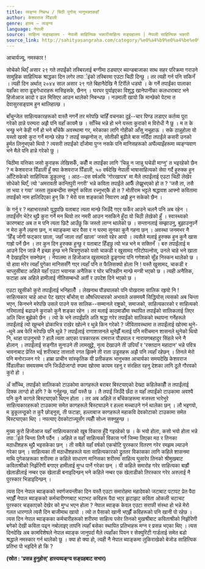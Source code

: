 ```yaml
---
title: व्यङ्ग्य निबन्ध / चिठी पुगोस् भानुभक्तकहाँ
author: केशवराज पिँडाली
genre: हास्य – व्यङ्ग्य
language: नेपाली
source: साहित्य सङ्ग्रहालय - नेपाली साहित्यिक भकारीसाहित्य सङ्ग्रहालय | नेपाली साहित्यिक भकारी
source_link: http://sahityasangraha.com/category/%e0%a4%b9%e0%a4%be%e0%a4%b8%e0%a5%8d%e0%a4%af-%e0%a4%b5%e0%a5%8d%e0%a4%af%e0%a4%99%e0%a5%8d%e0%a4%97%e0%a5%8d%e0%a4%af/
---
```


आचार्यज्यू, नमस्कार !

सोचेको थिएँ असार २९ गते तपाईंको तस्बिरलाई बग्गीमा ठड्याएर ब्यान्डबाजाका साथ सहर परिक्रमा गराउने सामूहिक साहित्यिक श्राद्धका दिन लगेर तपार्इंको तस्बिरमा एउटा चिठी दिन्छु । तर त्यही गर्न पनि सकिनँ । त्यही दिन अर्थात् २०४४ साल असार २९ गते बिहानैदेखि नै टिर्रीले धड्यो । के गर्ने तपाईंका पालाका यहाँका सारा ढुङ्गेधाराहरू मासिइसके, छैनन् । घरघर पुर्याइएका विशुद्ध खानेपानीका कलधाराबाट भने हिजोआज कादो र ढल मिसिएर आउन थालेको निबन्धछ । नउमाली खायो कि मान्छेको पेटमा त देवासुरसङ्ग्राम हुन थालिहाल्छ ।

बाँचुन्जेल साहित्यकारहरूको वास्तै नगर्ने तर मरेपछि चाहिँ वचनका दुई--चार पिण्ड लडाएर कर्तव्य पूरा गरेको ठान्ने परम्परा अझै पनि यहाँ कायमै छ । साँच्चि भन्ने हो भने यस्ता कुराको म विरोधी नै छु । म त के भन्छु भने केही गर्ने हो भने बाँचेकै अवस्थामा गर, मरेकाका लागि गोहीको आँसु नचुहाऊ । सके ठान्नुहोला यो यस्तो खस्रो कुरा गर्ने मान्छे रहेछ ? तपाईं सम्झनोस् त, सोतीकी बूढीले बास नदिँदा तपाईंले कसरी उनको हुर्मत लिनुभएको थियो ? त्यसरी तपाईंको दाँजोमा पुग्न नसके पनि मानिसहरूको अर्घेल्याइँहरूमा व्यङ्ग्यवाण भने मैले पनि हान्ने गरेको छु ।

चिठीमा यत्तिका जसो कुराहरू लेखिसकेँ, कहीँ म तपाईंका लागि 'चिन्नु न जान्नु घचेडी माग्नु' त भइरहेको छैन ? म केशवराज पिँडाली हुँ क्या केशवराज पिँडाली, ५० वर्षदेखि नेपाली भाषासाहित्यको सेवा गर्दै हुरुक्क हुन आँटिसकेको साहित्यिक डुकुलन्ठू । आठ--दस वर्षअघि 'गोरखापत्र' मा मैले तपाईंलाई एउटा चिठी लेखेर सोधेको थिएँ, त्यो 'अमरावती कान्तिपुरी नगरी' भन्ने कविता तपाईंले आफैँ लेख्नुभएको हो त ? 'जसै ता, तसै ता भया र गया' जस्ता तुकबन्दीमा सम्पूर्ण कविता रच्नुभएकै हो त ? मोतीराम भट्टले श्रद्धावश आफ्नो कवितामा तपाईंको नाम हालिदिएका हुन् कि ? मेरो यस शङ्काको निवारण अझै हुन सकेको छैन ।

के गर्नु र ? महाभारतको युद्धपछि यताबाट त्यता मान्छे जिउँदै गएर फर्केर आउने चलनै पनि अब रहेन । तपाईंसँग भेटेर थुप्रै कुरा गर्ने मन थियो तर नमरी आउन नसकिने हुँदा यो चिठी लेखेको हुँ । स्वास्थ्यको कारणबाट अब त म पनि त्यता छिटै आउँछु कि जस्तो लाग्न थालेको छ । सन्तानलाई सम्झाउनु, बुझाउनुपर्ने न मेरा कुनै लहना छन्, न ब्याङ्कमा चार पैसा र न घरमा सुनका कुनै गहना छन् । अवस्था जनमभर नै 'हिँड् जोगी फट्कार छाला, जहाँ जाला तहाँ खाला' जस्तो रहेर आयो । त्यसैले मलाई हुरुक्क हुन कुनै खास गाह्रो पर्ने छैन । तर कुन दिन हुरुक्क हुन्छु र यताबाट हिँड्छु त्यो भन्न भने म सक्तिनँ । बरु तपाईंलाई म आउने दिन जान्ने नै इच्छा हुन्छ भने चित्रगुप्तको यसो चाकडी र खुसामद गरिटोपल्नोस्, उनले चाहे भने खाता नै देखाइदिन सक्नेछन् । नेपालमा त हिजोआज खुसामदले ढुङ्गामा पनि गणेशको सूँड निस्कन थालेको छ । यो हावा मरेर त्यहाँ पुगेका मानिससँगै गएर त्यहाँ पनि त फैलिसक्यो होला नि ! यस्तै खुसामद, चाकडी र चाप्लुसीबाट अहिले यहाँ एउटा भयानक अनैतिक र घोर चरित्रहीन मान्छे मन्त्री भएको छ । त्यही अनैतिक, फटाहा अब अहिले हामीलाई नीतिसम्बन्धी अर्ती र उपदेश दिने भएको छ ।

एउटा खुसीको कुरो तपाईंलाई भनिहालौँ । लेखनाथ पौड्यालको पनि पोखरामा सालिक रहृयो नि ! साहित्यकार चाहे आधा पेट खाएर बाँचोस् वा औषधिपचारको अभावले असमयमै सिद्धियोस् त्यसको अब चिन्ता भएन, किनभने मरेपछि उसले पाउने यस सालिक--सम्मानले राष्ट्रको, समाजको, साहित्यकारको र साहित्यको गरिमालाई बढाउने कुराको कुनै शङ्का रहेन । तर मलाई काठमाडौंमा स्थापित तपाईंको सालिकलाई लिएर अलि चित्त बुझेको छैन । त्यो के भने तपाईंप्रति अति श्रद्धा गरेर तपाईंको सालिकको स्थापना गर्नेहरूले तपाईंलाई त्यो खुम्चने ढोकाभित्र राखेर खोल्ने र थुन्ने किन गरेको ? जीवितावस्थामा त तपाईंलाई खोरमा थुने--थुने अब फेरि मरेपछि पनि थुन्ने ? तपाईंलाई राणाशासनले थुनेझैँ मलाई पनि मरीचमान शासनले थुनेको थियो नि, थाहा पाउनुभयो ? हालै त्यता आएका पत्रकारहरू रामराज पौड्याल र नारायणबहादुर सिंहले भने नै होलान् । तपाईंलाई सङ्गीत सुनाउने ती लामखुट्टे, नृत्य देखाउने ती उपियाँ र 'रक्तदान महादान' भन्ने पवित्र भावनाबाट प्रेरित भई शरीरबाट तात्तातो रगत झिक्ने ती राता उडुसहरू अझै पनि त्यहाँ रहेछन् । तिनले मेरो पनि मनोरञ्जन गरे । हाम्रा प्राचीन सांस्कृतिक यी प्रतीकहरू भानुभक्त आचार्यका समयदेखि केशवराज पिँडालीका समयसम्म पनि जिउँदोजाग्दो रुपमा खोरमा कायम रहनु र संरक्षित रहनु देशका लागि ठूलै गौरवको कुरो हो ।

अँ साँच्चि, तपाईंको सालिकको टाउकोमा कागहरूले बराबर बिस्टयाएको देख्दा कहिलेकाहीँ त तपाईंलाई दिक्क लाग्दो हो हगि ? के गर्नुहुन्छ, यहाँ यस्तै छ । तै तपाईं जिउँदै छँदा त यहाँ तपाईंको टाउकामा अवश्यै पनि कुनै कागले बिस्ट्याएको थिएन होला । तर अब अहिले त बाँचेकाहरूमा मजस्ता भारेभुरे साहित्यकारहरूको टाउकामा समेत कागहरूले बिस्ट्याउने र हल्ला मच्चाउने गर्न थालेका छन् । लौ भइगयो, म डुकूलन्ठूको त कुरै छोड्नुस्, ती फटाहा, हल्लाबाज कागहरूले महाकवि देवकोटाको टाउकामा समेत बिस्ट्याएका थिए । नपत्याए देवकोटाज्यूसँग त्यहीँ सोध्न सक्नुहुन्छ ।

मुख्य कुरो हिजोआज यहाँ साहित्यकारको खूब विकास हुँदै गइरहेको छ । के भयो होला, कसो भयो होला भन्ने तपार्इंले चिन्ता लिनै पर्दैन । अहिले त यहाँ साहित्यको विकास गर्ने जिम्मा लिएका मठ र तिनका मठाधीशहरू थुप्रै भइसकेका छन् । ती सबैले यहाँ वर्षको एकचोटि पुरस्कार वितरण गरेर रमझम ल्याउने गरेका छन् । साहित्यका ती मठाधीशहरूले यता साहित्यकारको द्रुततर विकासका लागि कहिले शासनमा माथि पुगेकाहरूका शरीरमा त कहिले साधारण मानिसका शरीरमा साहित्य घुसारेर तिनको श्रीमुखबाट कविताश्रीको निर्झरिणी बगाएर हामीलाई मुग्ध पार्ने गरेका छन् । यी कहिले समारोह गरेर साहित्यका बाह्रौं खेलाडीलाई नम्बर एक खेलाडी बनाइदिन्छन् भने कहिले नम्बर एक खेलाडीको तिरस्कार गरेर अरुलाई नै पुरस्कार भिडाइदिन्छन् ।

त्यस दिन नेपाल ब्याङ्कको स्वर्णजयन्तीका दिन यस्तै एउटा समारोहमा महादेवको जटाबाट पटापट प्रेत पैदा भएझैँ नेपाल ब्याङ्कको कर्मचारीगणबाट भटाभट कविहरू पैदा भएर झटाझट कविता ओकली चटाचट पुरस्कार चड्काएको देखेर को मुग्ध भएन होला ? नेपाल ब्याङ्क केवल एउटा सराफी संस्था हो भन्ने मेरो गलत धारणाले त्यसै दिन बाजीमाथ खायो । त्यो त पैसाको खानी भएझैँ कविहरूको पनि खानी पो रहेछ । त्यस दिन नेपाल ब्याङ्कका कर्मचारीहरूको शरीरमा साहित्य पसेर तिनको मुखश्रीबाट कविताश्रीको निर्झरिणी बगेको देखी कविता पढ्न नबोलाइए तापनि त्यहाँ बसेका स्थापित प्रतिभाहरू मग्न र प्रसन्न भएका थिए । त्यस दिनदेखि अब कामविशेषले नेपाल ब्याङ्क जानुपर्दा मैले त्यहाँका पियन र सेक्युरिटी गार्डलाई समेत बडो श्रद्धाले नमस्कार गर्न थालेको छु । क्या हो क्या हो, त्यही नै नेपाल ब्याङ्कमा लुकिराखेको बेजोड साहित्यिक प्रतिभा पो भइदिने हो कि ?

**(स्रोत : 'प्रसन्न हुनुहोस्' हास्यव्यङ्ग्य सङ्ग्रहबाट सभार)**
